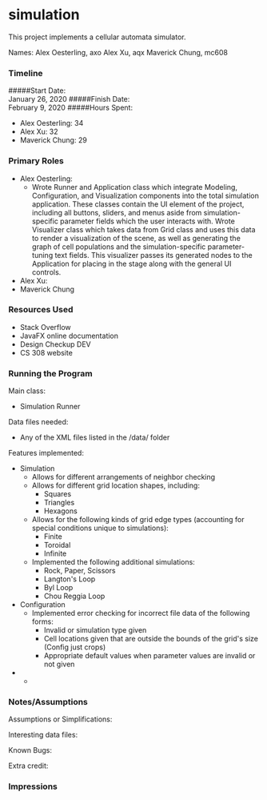 simulation
====

This project implements a cellular automata simulator.

Names:
Alex Oesterling, axo
Alex Xu, aqx
Maverick Chung, mc608
### Timeline

#####Start Date:   
January 26, 2020
#####Finish Date:   
February 9, 2020
#####Hours Spent:  
* Alex Oesterling: 34  
* Alex Xu: 32  
* Maverick Chung: 29
### Primary Roles
* Alex Oesterling:
    - Wrote Runner and Application class which integrate Modeling, Configuration, and Visualization components into the total simulation application. 
    These classes contain the UI element of the project, including all buttons, sliders, and menus aside from simulation-specific parameter fields
    which the user interacts with. Wrote Visualizer class which takes data from Grid class and uses this data to render a visualization of
    the scene, as well as generating the graph of cell populations and the simulation-specific parameter-tuning text fields. This visualizer passes
    its generated nodes to the Application for placing in the stage along with the general UI controls.
* Alex Xu:
* Maverick Chung

### Resources Used
* Stack Overflow
* JavaFX online documentation
* Design Checkup DEV
* CS 308 website

### Running the Program

Main class:
* Simulation Runner  

Data files needed: 
 * Any of the XML files listed in the /data/ folder
 
Features implemented:
* Simulation
    * Allows for different arrangements of neighbor checking
    * Allows for different grid location shapes, including:
        * Squares
        * Triangles
        * Hexagons
    * Allows for the following kinds of grid edge types (accounting for special conditions unique to simulations):
        * Finite
        * Toroidal
        * Infinite
    * Implemented the following additional simulations:
        * Rock, Paper, Scissors
        * Langton's Loop
        * Byl Loop
        * Chou Reggia Loop
* Configuration
    * Implemented error checking for incorrect file data of the following forms:
        * Invalid or simulation type given
        * Cell locations given that are outside the bounds of the grid's size (Config just crops)
        * Appropriate default values when parameter values are invalid or not given
* 
    * 


### Notes/Assumptions

Assumptions or Simplifications:

Interesting data files:

Known Bugs:

Extra credit:


### Impressions

